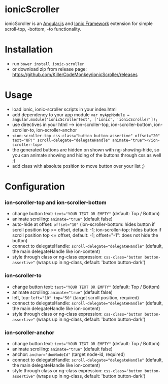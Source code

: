 # ionicScroller

ionicScroller is an [Angular.js](http://angularjs.org/) and [Ionic Framework](http://ionicframework.com/) extension for simple scroll-top, -bottom, -to functionality.

Installation
============
- run `bower install ionic-scroller`
- or download zip from release page: https://github.com/KillerCodeMonkey/ionicScroller/releases

Usage
=====
- load ionic, ionic-scroller scripts in your index.html
- add dependency to your app module `var myAppModule = angular.module('ionicScrollerTest', ['ionic', 'ionicScroller']);`
- use directives in your html --> ion-scroller-top, ion-scroller-bottom, ion-scroller-to, ion-scroller-anchor
- `<ion-scroller-top css-class="button button-assertive" offset="20" text="UP!" scroll-delegate="delegateHandle" animate="true"></ion-scroller-top>`
- the generated buttons are hidden on shown with ng-show/ng-hide, so you can animate showing and hiding of the buttons through css as well ;)
- add class with absolute position to move button over your list ;)

Configuration
=============
### ion-scroller-top and ion-scroller-bottom
- change button text: `text="YOUR TEXT OR EMPTY"` (default: Top / Bottom)
- animate scrolling: `animate="true"` (default false)
- auto-hide at offset: `offset="10"` (ion-scroller-bottom: hides button if scroll position top >= offset, default: -1; ion-scroller-top: hides button if scroll position top <= offset, default: -1; offset="-1": does not hide the button)
- connect to delegateHandle: `scroll-delegate="delegateHandle"` (default, the main delegateHandle like ion-content)
- style through class or ng-class expression: `css-class="button button-assertive"` (wraps up in ng-class, default: 'button button-dark')

### ion-scroller-to
- change button text: `text="YOUR TEXT OR EMPTY"` (default: Top / Bottom)
- animate scrolling: `animate="true"` (default false)
- left, top: `left="10" top="50"` (target scroll position, required)
- connect to delegateHandle: `scroll-delegate="delegateHandle"` (default, the main delegateHandle like ion-content)
- style through class or ng-class expression: `css-class="button button-assertive"` (wraps up in ng-class, default: 'button button-dark')

### ion-scroller-anchor
- change button text: `text="YOUR TEXT OR EMPTY"` (default: Top / Bottom)
- animate scrolling: `animate="true"` (default false)
- anchor: `anchor="domNodeId"` (target node-id, required)
- connect to delegateHandle: `scroll-delegate="delegateHandle"` (default, the main delegateHandle like ion-content)
- style through class or ng-class expression: `css-class="button button-assertive"` (wraps up in ng-class, default: 'button button-dark')
